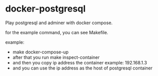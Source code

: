 # docker-postgresql

Play postgresql and adminer with docker compose.

for the example command, you can see Makefile.

example:

  - make docker-compose-up
  - after that you run make inspect-container
  - and then you copy ip address the container example: 192.168.1.3
  - and you can use the ip address as the host of postgresql container
